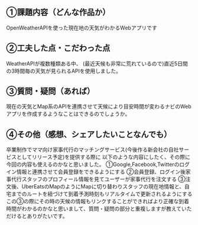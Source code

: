 ## ①課題内容（どんな作品か）
OpenWeatherAPIを使った現在地の天気がわかるWebアプリです

## ②工夫した点・こだわった点
WeatherAPIが複数種類ある中、
(最近天候も非常に荒れているので)直近5日間の3時間毎の天気が見られるAPIを使用しました。

## ③質問・疑問（あれば）
現在の天気とMap系のAPIを連携させて天候により目安時間が変わるナビのWebアプリを作成するようなことはできるのでしょうか。


## ④その他（感想、シェアしたいことなんでも）
卒業制作でママ向け家事代行のマッチングサービス(今後作る新会社の自社サービスとしてリリース予定)を提供する際に
以下のような内容にしたく、その際に今回の内容も使えるのかなと思いました。
①Google,Facebook,Twitterのログイン情報と連携させて会員登録をできるようにする
②会員登録、ログイン後家事代行スタッフのプロフィール情報を見てユーザーが家事代行を注文する
③注文後、UberEatsのMapのようにMapに切り替わりスタッフの現在地情報と、自宅までのルートを紐づけて到着予測時刻もリアルタイムで更新されるようにする
この③の際にその時の天候の情報もリンクすることができればより正確な到着時間がわかるのかなと思いまして、質問・疑問の部分と重複しますが教えていただけるとありがたいです。